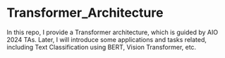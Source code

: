 # Transformer_Architecture
In this repo, I provide a Transformer architecture, which is guided by AIO 2024 TAs. Later, I will introduce some applications and tasks related, including Text Classification using BERT, Vision Transformer, etc.
